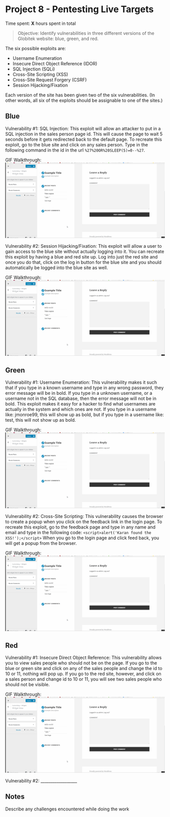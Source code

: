 # Project 8 - Pentesting Live Targets

Time spent: **X** hours spent in total

> Objective: Identify vulnerabilities in three different versions of the Globitek website: blue, green, and red.

The six possible exploits are:
* Username Enumeration
* Insecure Direct Object Reference (IDOR)
* SQL Injection (SQLi)
* Cross-Site Scripting (XSS)
* Cross-Site Request Forgery (CSRF)
* Session Hijacking/Fixation

Each version of the site has been given two of the six vulnerabilities. (In other words, all six of the exploits should be assignable to one of the sites.)

## Blue

Vulnerability #1:  SQL Injection: This exploit will allow an attacker to put in a SQL injection in the sales person page id.  This will cause the page to wait 5 seconds before it gets redirected back to the default page.  To recreate this exploit, go to the blue site and click on any sales person.  Type in the following command in the id in the url `%27%20OR%20SLEEP(5)=0--%27`.  

GIF Walkthrough:  <img src="https://github.com/KaranHirani/Week-7-Project/blob/master/assignment7_3.gif?raw=true" alt="Girl in a jacket">

Vulnerability #2: Session Hijacking/Fixation:  This exploit will allow a user to gain access to the blue site without actually logging into it.  You can recreate this exploit by having a blue and red site up.  Log into just the red site and once you do that, click on the log in button for the blue site and you should automatically be logged into the blue site as well.

GIF Walkthrough:  <img src="https://github.com/KaranHirani/Week-7-Project/blob/master/assignment7_3.gif?raw=true" alt="Girl in a jacket">


## Green

Vulnerability #1: Username Enumeration: This vulnerability makes it such that if you type in a known username and type in any wrong password, they error message will be in bold.  If you type in a unknown username, or a username not in the SQL database, then the error message will not be in bold.  This exploit makes it easy for a hacker to find what usernames are actually in the system and which ones are not.  If you type in a username like: jmonroe99, this will show up as bold, but if you type in a username like: test, this will not show up as bold.

GIF Walkthrough:  <img src="https://github.com/KaranHirani/Week-7-Project/blob/master/assignment7_3.gif?raw=true" alt="Girl in a jacket">

Vulnerability #2:  Cross-Site Scripting: This vulnerability causes the browser to create a popup when you click on the feedback link in the login page.  To recreate this exploit, go to the feedback page and type in any name and email and type in the following code:   `<script>alert('Karan found the XSS!');</script>` When you go to the login page and click feed back, you will get a popup from the browser.

GIF Walkthrough:  <img src="https://github.com/KaranHirani/Week-7-Project/blob/master/assignment7_3.gif?raw=true" alt="Girl in a jacket">

## Red

Vulnerability #1: Insecure Direct Object Reference: This vulnerability allows you to view sales people who should not be on the page.  If you go to the blue or green site and click on any of the sales people and change the id to 10 or 11, nothing will pop up.  If you go to the red site, however, and click on a sales person and change id to 10 or 11, you will see two sales people who should not be visible.

GIF Walkthrough:  <img src="https://github.com/KaranHirani/Week-7-Project/blob/master/assignment7_3.gif?raw=true" alt="Girl in a jacket">

Vulnerability #2: __________________


## Notes

Describe any challenges encountered while doing the work
